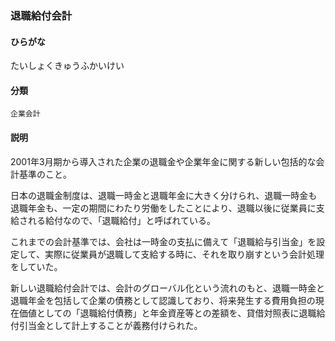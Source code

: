 <div style="display:none;">

## [あ行](securities-terms?id=あ行)
## [か行](securities-terms?id=か行)
## [さ行](securities-terms?id=さ行)
## [た行](securities-terms?id=た行)

</div>

### 退職給付会計

#### ひらがな

たいしょくきゅうふかいけい

#### 分類

`企業会計`

#### 説明

2001年3月期から導入された企業の退職金や企業年金に関する新しい包括的な会計基準のこと。
 
日本の退職金制度は、退職一時金と退職年金に大きく分けられ、退職一時金も退職年金も、一定の期間にわたり労働をしたことにより、退職以後に従業員に支給される給付なので、「退職給付」と呼ばれている。
 
これまでの会計基準では、会社は一時金の支払に備えて「退職給与引当金」を設定して、実際に従業員が退職して支給する時に、それを取り崩すという会計処理をしていた。
 
新しい退職給付会計では、会計のグローバル化という流れのもと、退職一時金と退職年金を包括して企業の債務として認識しており、将来発生する費用負担の現在価値としての「退職給付債務」と年金資産等との差額を、貸借対照表に退職給付引当金として計上することが義務付けられた。

<div style="display:none;">

## [な行](securities-terms?id=な行)
## [は行](securities-terms?id=は行)
## [ま行](securities-terms?id=ま行)
## [や行](securities-terms?id=や行)
## [ら行](securities-terms?id=ら行)
## [わ行](securities-terms?id=わ行)
## [英数字・記号](securities-terms?id=英数字・記号)

</div>

